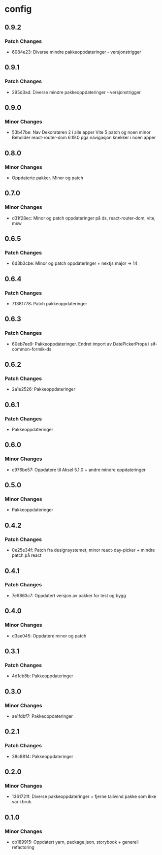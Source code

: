 # config

## 0.9.2

### Patch Changes

-   6084e23: Diverse mindre pakkeoppdateringer - versjonstrigger

## 0.9.1

### Patch Changes

-   295d3ad: Diverse mindre pakkeoppdateringer - versjonstrigger

## 0.9.0

### Minor Changes

-   53b47be: Nav Dekoratøren 2 i alle apper
    Vite 5
    patch og noen minor
    Beholder react-router-dom 6.19.0 pga navigasjon knekker i noen apper

## 0.8.0

### Minor Changes

-   Oppdaterte pakker. Minor og patch

## 0.7.0

### Minor Changes

-   d31f28ec: Minor og patch oppdateringer på ds, react-router-dom, vite, msw

## 0.6.5

### Patch Changes

-   6d3b3cbe: Minor og patch oppdateringer + nextjs major -> 14

## 0.6.4

### Patch Changes

-   71381778: Patch pakkeoppdateringer

## 0.6.3

### Patch Changes

-   60eb7ee9: Pakkeoppdateringer. Endret import av DatePickerProps i sif-common-formik-ds

## 0.6.2

### Patch Changes

-   2a1e2526: Pakkeoppdateringer

## 0.6.1

### Patch Changes

-   Pakkeoppdateringer

## 0.6.0

### Minor Changes

-   c976be57: Oppdatere til Aksel 5.1.0 + andre mindre oppdateringer

## 0.5.0

### Minor Changes

-   Pakkeoppdateringer

## 0.4.2

### Patch Changes

-   0e25e34f: Patch fra designsystemet, minor react-day-picker + mindre patch på react

## 0.4.1

### Patch Changes

-   7e9863c7: Oppdatert versjon av pakker for test og bygg

## 0.4.0

### Minor Changes

-   d3ae045: Oppdatere minor og patch

## 0.3.1

### Patch Changes

-   4d1cb8b: Pakkeoppdateringer

## 0.3.0

### Minor Changes

-   ae1fdbf7: Pakkeoppdateringer

## 0.2.1

### Patch Changes

-   38c8814: Pakkeoppdateringer

## 0.2.0

### Minor Changes

-   1361721f: Diverse pakkeoppdateringer + fjerne tailwind pakke som ikke var i bruk.

## 0.1.0

### Minor Changes

-   cb189915: Oppdatert yarn, package.json, storybook + generell refactoring

